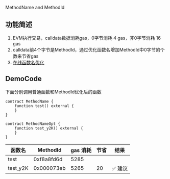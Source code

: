 MethodName and MethodId

## 功能简述
1. EVM执行交易，calldata数据消耗gas，0字节消耗 4 gas，非0字节消耗 16 gas
2. calldata前4个字节是MethodId，通过优化函数名增加MethodId中0字节的个数来节省gas
3. [在线函数名优化](https://emn178.github.io/solidity-optimize-name/)

## DemoCode
下面分别调用普通函数和MethodId优化后的函数
```solidity
contract MethodName {
    function test() external {
    }
}

contract MethodNameOpt {
    function test_y2K() external {
    }
}
```
| 函数名    | MethodId | gas 消耗 | 节省      | 结果 |
| -------- | -------- | -------- | -------- | -------- |
| test  | 0xf8a8fd6d | 5285      |   |   |
| test_y2K | 0x000073eb | 5265     |  20  |✅ 建议

